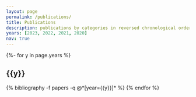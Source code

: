 ```yaml
---
layout: page
permalink: /publications/
title: Publications
description: publications by categories in reversed chronological order. generated by google-scholar.
years: [2023, 2022, 2021, 2020]
nav: true
---
```

<!-- _pages/publications.md -->
<div class="publications">

{%- for y in page.years %}
  <h2 class="year">{{y}}</h2>
  {% bibliography -f papers -q @*[year={{y}}]* %}
{% endfor %}

</div>

